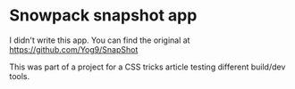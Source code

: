 # Snowpack snapshot app

I didn't write this app. You can find the original at https://github.com/Yog9/SnapShot 

This was part of a project for a CSS tricks article testing different build/dev tools.